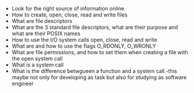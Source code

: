 
- Look for the right source of information online
- How to create, open, close, read and write files
- What are file descriptors
- What are the 3 standard file descriptors, what are their purpose and what are their POSIX names
- How to use the I/O system calls open, close, read and write
- What are and how to use the flags O_RDONLY, O_WRONLY
- What are file permissions, and how to set them when creating a file with the open system call
- What is a system call
- What is the difference betwgueen a function and a system call
 -this maybe not only for developing as task but also for studying as software engineer
  